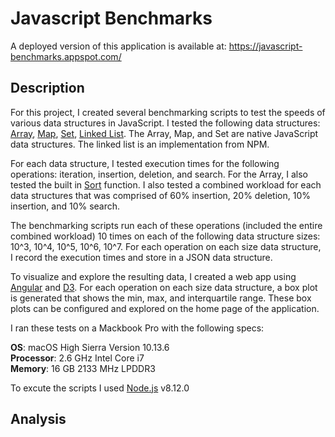 # Javascript Benchmarks

A deployed version of this application is available at: https://javascript-benchmarks.appspot.com/

## Description

For this project, I created several benchmarking scripts to test the speeds of various data structures
in JavaScript. I tested the following data structures: [Array](https://developer.mozilla.org/en-US/docs/Web/JavaScript/Reference/Global_Objects/Array), [Map](https://developer.mozilla.org/en-US/docs/Web/JavaScript/Reference/Global_Objects/Map), [Set](https://developer.mozilla.org/en-US/docs/Web/JavaScript/Reference/Global_Objects/Set), [Linked List](https://www.npmjs.com/package/dbly-linked-list). The Array, Map, and Set are native JavaScript data structures.
The linked list is an implementation from NPM.

For each data structure, I tested execution times for the following operations: iteration, insertion, deletion, and search. For the Array, I also tested the built in [Sort](https://developer.mozilla.org/en-US/docs/Web/JavaScript/Reference/Global_Objects/Array/sort) function. I also tested a combined workload for each data structures that was comprised of 60% insertion, 20% deletion, 10% insertion, and 10% search.

The benchmarking scripts run each of these operations (included the entire combined workload) 10 times on each of the following data structure sizes: 10^3, 10^4, 10^5, 10^6, 10^7. For each operation on each size data structure, I record the execution times and store in a JSON data structure.

To visualize and explore the resulting data, I created a web app using [Angular](http://angular.io) and [D3](https://d3js.org/).
For each operation on each size data structure, a box plot is generated that shows the min, max, and interquartile range. These box plots can be configured and explored on the home page of the application.

I ran these tests on a Mackbook Pro with the following specs:

**OS**: macOS High Sierra Version 10.13.6  
**Processor**: 2.6 GHz Intel Core i7  
**Memory**: 16 GB 2133 MHz LPDDR3

To excute the scripts I used [Node.js](https://nodejs.org/en/) v8.12.0

## Analysis
